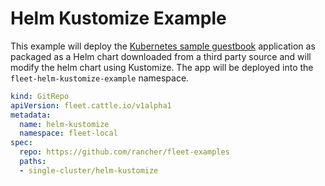 # Helm Kustomize Example

This example will deploy the [Kubernetes sample guestbook](https://github.com/kubernetes/examples/tree/master/guestbook/) application as
packaged as a Helm chart downloaded from a third party source and will modify the helm chart using Kustomize.
The app will be deployed into the `fleet-helm-kustomize-example` namespace.

```yaml
kind: GitRepo
apiVersion: fleet.cattle.io/v1alpha1
metadata:
  name: helm-kustomize
  namespace: fleet-local
spec:
  repo: https://github.com/rancher/fleet-examples
  paths:
  - single-cluster/helm-kustomize
```

